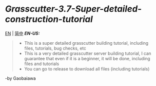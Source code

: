 # **_Grasscutter-3.7-Super-detailed-construction-tutorial_**
[EN](README.md) | [简中](README_zh-CN.md)
**_EN-US:_**
> - This is a super detailed grasscutter building tutorial, including files, tutorials, bug checks, etc
> - This is a very detailed grasscutter server building tutorial, I can guarantee that even if it is a beginner, it will be done, including files and tutorials
> - You can go to release to download all files (including tutorials)

-by Gaobaiawa